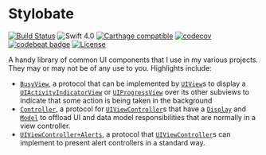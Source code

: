 # Stylobate
[![Build Status](https://travis-ci.org/jrtibbetts/Stylobate.svg?branch=master)](https://travis-ci.org/jrtibbetts/Stylobate)
![Swift 4.0](https://img.shields.io/badge/Swift-4.0-orange.svg)
[![Carthage compatible](https://img.shields.io/badge/Carthage-compatible-4BC51D.svg?style=flat)](https://github.com/Carthage/Carthage)
[![codecov](https://codecov.io/gh/jrtibbetts/Stylobate/branch/master/graph/badge.svg)](https://codecov.io/gh/jrtibbetts/Stylobate)
[![codebeat badge](https://codebeat.co/badges/8fefc4d3-57f2-42c4-b19f-25de39c39564)](https://codebeat.co/projects/github-com-jrtibbetts-stylobate-master)
[![License](http://img.shields.io/:license-mit-blue.svg)](http://doge.mit-license.org)

A handy library of common UI components that I use in my various projects. They may or may not be of any use to you. Highlights include:

 * [`BusyView`](./Stylobate/BusyView.swift), a protocol that can be implemented by [`UIView`](https://developer.apple.com/documentation/uikit/uiview)s to display a [`UIActivityIndicatorView`](https://developer.apple.com/documentation/uikit/uiactivityindicatorview) or [`UIProgressView`](https://developer.apple.com/documentation/uikit/uiprogressview) over its other subviews to indicate that some action is being taken in the background
 * [`Controller`](./Stylobate/Controller.swift), a protocol for [`UIViewController`](https://developer.apple.com/documentation/uikit/uiviewcontroller)s that have a [`Display`](./Stylobate/Display.swift) and [`Model`](./Stylobate/Model.swift) to offload UI and data model responsibilities that are normally in a view controller.
 * [`UIViewController+Alerts`](./Stylobate/UIViewController+Alerts.swift), a protocol that [`UIViewController`](https://developer.apple.com/documentation/uikit/uiviewcontroller)s can implement to present alert controllers in a standard way.
